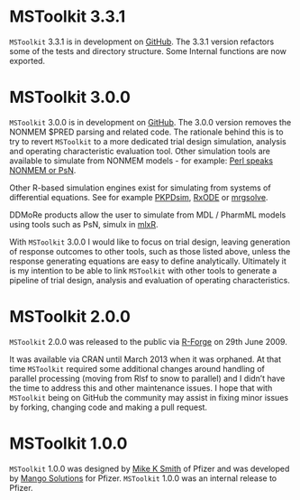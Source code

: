# MSToolkit 3.3.1

`MSToolkit` 3.3.1 is in development on [GitHub](https://github.com/MikeKSmith/MSToolkit). The 3.3.1 version refactors some of the tests and directory structure. Some Internal functions are now exported.

# MSToolkit 3.0.0

`MSToolkit` 3.0.0 is in development on [GitHub](https://github.com/MikeKSmith/MSToolkit). The 3.0.0 version removes the NONMEM $PRED parsing and related code. The rationale behind this is to try to revert `MSToolkit` to a more dedicated trial design simulation, analysis and operating characteristic evaluation tool. Other simulation tools are available to simulate from NONMEM models - for example: [Perl speaks NONMEM or PsN](https://github.com/UUPharmacometrics/PsN).

Other R-based simulation engines exist for simulating from systems of differential equations. See for example [PKPDsim](https://github.com/ronkeizer/PKPDsim), [RxODE](https://github.com/hallowkm/RxODE) or [mrgsolve](https://github.com/metrumresearchgroup/mrgsolve).

DDMoRe products allow the user to simulate from MDL / PharmML models using tools such as PsN, simulx in [mlxR](https://github.com/MarcLavielle/mlxR).

With `MSToolkit` 3.0.0 I would like to focus on trial design, leaving generation of response outcomes to other tools, such as those listed above, unless the response generating equations are easy to define analytically. Ultimately it is my intention to be able to link `MSToolkit` with other tools to generate a pipeline of trial design, analysis and evaluation of operating characteristics.

# MSToolkit 2.0.0

`MSToolkit` 2.0.0 was released to the public via [R-Forge](https://r-forge.r-project.org/projects/mstoolkit/) on 29th June 2009.

It was available via CRAN until March 2013 when it was orphaned. At that time `MSToolkit` required some additional changes around handling of parallel processing (moving from Rlsf to snow to parallel) and I didn’t have the time to address this and other maintenance issues. I hope that with `MSToolkit` being on GitHub the community may assist in fixing minor issues by forking, changing code and making a pull request.

# MSToolkit 1.0.0

`MSToolkit` 1.0.0 was designed by [Mike K Smith](https://www.linkedin.com/in/mikeksmith/) of Pfizer and was developed by [Mango Solutions](https://www.mango-solutions.com/) for Pfizer. `MSToolkit` 1.0.0 was an internal release to Pfizer.
